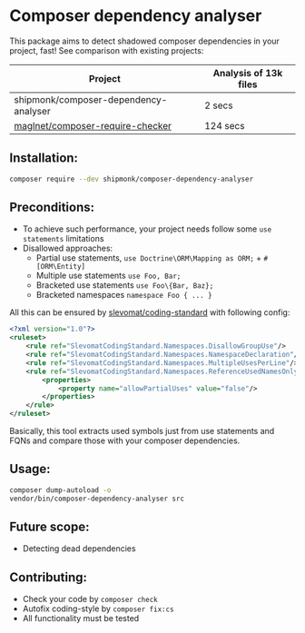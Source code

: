 # Composer dependency analyser

This package aims to detect shadowed composer dependencies in your project, fast!
See comparison with existing projects:

| Project                                                                               | Analysis of 13k files |
|---------------------------------------------------------------------------------------|-----------------------|
| shipmonk/composer-dependency-analyser                                                 | 2 secs                |
| [maglnet/composer-require-checker](https://github.com/maglnet/ComposerRequireChecker) | 124 secs              |

## Installation:

```sh
composer require --dev shipmonk/composer-dependency-analyser
```

## Preconditions:
- To achieve such performance, your project needs follow some `use statements` limitations
- Disallowed approaches:
  - Partial use statements, `use Doctrine\ORM\Mapping as ORM;` + `#[ORM\Entity]`
  - Multiple use statements `use Foo, Bar;`
  - Bracketed use statements `use Foo\{Bar, Baz};`
  - Bracketed namespaces `namespace Foo { ... }`

All this can be ensured by [slevomat/coding-standard](https://github.com/slevomat/coding-standard) with following config:

```xml
<?xml version="1.0"?>
<ruleset>
    <rule ref="SlevomatCodingStandard.Namespaces.DisallowGroupUse"/>
    <rule ref="SlevomatCodingStandard.Namespaces.NamespaceDeclaration"/>
    <rule ref="SlevomatCodingStandard.Namespaces.MultipleUsesPerLine"/>
    <rule ref="SlevomatCodingStandard.Namespaces.ReferenceUsedNamesOnly">
        <properties>
            <property name="allowPartialUses" value="false"/>
        </properties>
    </rule>
</ruleset>
```

Basically, this tool extracts used symbols just from use statements and FQNs and compare those with your composer dependencies.

## Usage:

```sh
composer dump-autoload -o
vendor/bin/composer-dependency-analyser src
```

## Future scope:
- Detecting dead dependencies

## Contributing:
- Check your code by `composer check`
- Autofix coding-style by `composer fix:cs`
- All functionality must be tested
